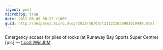 ```yaml
---
layout: post
microblog: true
date: 2012-06-09 08:22 +1000
guid: http://desparoz.micro.blog/2012/06/08/t211221656981610498.html
---
```

Emergency access for piles of rocks (at Runaway Bay Sports Super Centre) [pic] — [t.co/LIWjcJhM](http://t.co/LIWjcJhM)
